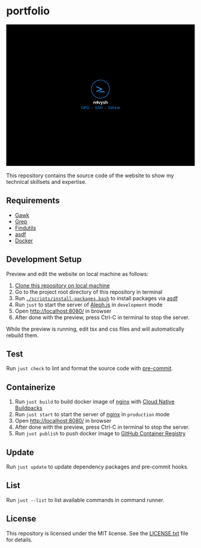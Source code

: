 # portfolio

![screenshot](./screenshot.png)

This repository contains the source code of the website to show my technical
skillsets and expertise.

## Requirements

- [Gawk][gawk-link]
- [Grep][grep-link]
- [Findutils][findutils-link]
- [asdf][asdf-link]
- [Docker][docker-link]

## Development Setup

Preview and edit the website on local machine as follows:

1. [Clone this repository on local machine][gh-clone-link]
1. Go to the project root directory of this repository in terminal
1. Run [`./scripts/install-packages.bash`][script-link] to install packages via
   [asdf][asdf-link]
1. Run `just` to start the server of [Aleph.js][alephjs-link] in `development`
   mode
1. Open <http://localhost:8080/> in browser
1. After done with the preview, press Ctrl-C in terminal to stop the server.

While the preview is running, edit tsx and css files and will automatically
rebuild them.

## Test

Run `just check` to lint and format the source code with
[pre-commit][pre-commit-link].

## Containerize

1. Run `just build` to build docker image of [nginx][nginx-link] with
   [Cloud Native Buildpacks][cnb-link]
1. Run `just start` to start the server of [nginx][nginx-link] in `production`
   mode
1. Open <http://localhost:8080/> in browser
1. After done with the preview, press Ctrl-C in terminal to stop the server.
1. Run `just publish` to push docker image to
   [GitHub Container Registry][ghcr-link]

## Update

Run `just update` to update dependency packages and pre-commit hooks.

## List

Run `just --list` to list available commands in command runner.

## License

This repository is licensed under the MIT license. See the
[LICENSE.txt](./LICENSE.txt) file for details.

[gawk-link]: https://www.gnu.org/software/gawk/
[grep-link]: https://www.gnu.org/software/grep/
[findutils-link]: https://www.gnu.org/software/findutils/
[asdf-link]: https://asdf-vm.com/
[docker-link]: https://www.docker.com/
[gh-clone-link]: https://docs.github.com/en/get-started/getting-started-with-git/about-remote-repositories
[script-link]: ./scripts/install-packages.bash
[alephjs-link]: https://alephjs.org/
[nginx-link]: https://nginx.org/en/
[pre-commit-link]: https://pre-commit.com/
[cnb-link]: https://buildpacks.io/
[ghcr-link]: https://docs.github.com/en/packages/working-with-a-github-packages-registry/working-with-the-container-registry
